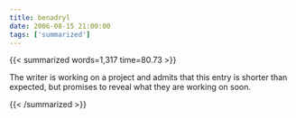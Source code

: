 ```yaml
---
title: benadryl
date: 2006-08-15 21:00:00
tags: ['summarized']
---
```


{{< summarized words=1,317 time=80.73 >}}

The writer is working on a project and admits that this entry is shorter than expected, but promises to reveal what they are working on soon.

{{< /summarized >}}